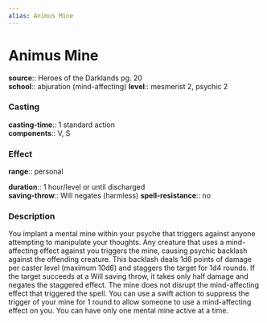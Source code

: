 ```yaml
---
alias: Animus Mine
---
```


# Animus Mine 

**source**:: Heroes of the Darklands pg. 20  
**school**:: abjuration (mind-affecting)
**level**:: mesmerist 2, psychic 2

### Casting 

**casting-time**:: 1 standard action  
**components**:: V, S

### Effect 

**range**:: personal  
  
**duration**:: 1 hour/level or until discharged  
**saving-throw**:: Will negates (harmless)
**spell-resistance**:: no

### Description 

You implant a mental mine within your psyche that triggers against anyone attempting to manipulate your thoughts. Any creature that uses a mind-affecting effect against you triggers the mine, causing psychic backlash against the offending creature. This backlash deals 1d6 points of damage per caster level (maximum 10d6) and staggers the target for 1d4 rounds. If the target succeeds at a Will saving throw, it takes only half damage and negates the staggered effect. The mine does not disrupt the mind-affecting effect that triggered the spell. You can use a swift action to suppress the trigger of your mine for 1 round to allow someone to use a mind-affecting effect on you. You can have only one mental mine active at a time.

